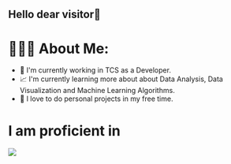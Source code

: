 ## Hello dear visitor👋

# 👨🏼‍💻 About Me:

+ 🏢 I'm currently working in TCS as a Developer.
+ 📈 I'm currently learning more about about Data Analysis, Data Visualization and Machine Learning Algorithms.
+ 📌 I love to do personal projects in my free time. 

# I am proficient in

<img src="{https://img.shields.io/badge/Python-FFD43B?style=for-the-badge&logo=python&logoColor=blue}"/>

